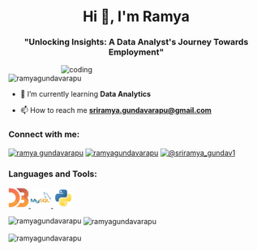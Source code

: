 <h1 align="center">Hi 👋, I'm Ramya</h1>
<h3 align="center">"Unlocking Insights: A Data Analyst's Journey Towards Employment"</h3>

<img align="right" alt="coding" width="400" src="https://assets-global.website-files.com/59e16042ec229e00016d3a66/6317db6be014a127a8479a84_blog-hero%20(21).gif">

<p align="left"> <img src="https://komarev.com/ghpvc/?username=ramyagundavarapu&label=Profile%20views&color=0e75b6&style=flat" alt="ramyagundavarapu" /> </p>

- 🌱 I’m currently learning **Data Analytics**

- 📫 How to reach me **sriramya.gundavarapu@gmail.com**

<h3 align="left">Connect with me:</h3>
<p align="left">
<a href="https://linkedin.com/in/ramya gundavarapu" target="blank"><img align="center" src="https://raw.githubusercontent.com/rahuldkjain/github-profile-readme-generator/master/src/images/icons/Social/linked-in-alt.svg" alt="ramya gundavarapu" height="30" width="40" /></a>
<a href="https://kaggle.com/ramyagundavarapu" target="blank"><img align="center" src="https://raw.githubusercontent.com/rahuldkjain/github-profile-readme-generator/master/src/images/icons/Social/kaggle.svg" alt="ramyagundavarapu" height="30" width="40" /></a>
<a href="https://www.hackerrank.com/@sriramya_gundav1" target="blank"><img align="center" src="https://raw.githubusercontent.com/rahuldkjain/github-profile-readme-generator/master/src/images/icons/Social/hackerrank.svg" alt="@sriramya_gundav1" height="30" width="40" /></a>
</p>

<h3 align="left">Languages and Tools:</h3>
<p align="left"> <a href="https://d3js.org/" target="_blank" rel="noreferrer"> <img src="https://raw.githubusercontent.com/devicons/devicon/master/icons/d3js/d3js-original.svg" alt="d3js" width="40" height="40"/> </a> <a href="https://www.mysql.com/" target="_blank" rel="noreferrer"> <img src="https://raw.githubusercontent.com/devicons/devicon/master/icons/mysql/mysql-original-wordmark.svg" alt="mysql" width="40" height="40"/> </a> <a href="https://www.python.org" target="_blank" rel="noreferrer"> <img src="https://raw.githubusercontent.com/devicons/devicon/master/icons/python/python-original.svg" alt="python" width="40" height="40"/> </a> </p>

<p><img align="left" src="https://github-readme-stats.vercel.app/api/top-langs?username=ramyagundavarapu&show_icons=true&locale=en&layout=compact" alt="ramyagundavarapu" /></p>

<p>&nbsp;<img align="center" src="https://github-readme-stats.vercel.app/api?username=ramyagundavarapu&show_icons=true&locale=en" alt="ramyagundavarapu" /></p>

<p><img align="center" src="https://github-readme-streak-stats.herokuapp.com/?user=ramyagundavarapu&" alt="ramyagundavarapu" /></p>
